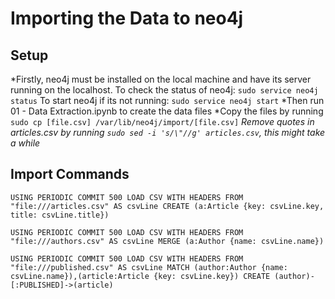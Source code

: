 # Importing the Data to neo4j
## Setup

*Firstly, neo4j must be installed on the local machine and have its server running on the localhost. 
To check the status of neo4j: `sudo service neo4j status`
To start neo4j if its not running: `sudo service neo4j start`
*Then run 01 - Data Extraction.ipynb to create the data files
*Copy the files by running `sudo cp [file.csv] /var/lib/neo4j/import/[file.csv]`
*Remove quotes in articles.csv by running `sudo sed -i 's/\"//g' articles.csv`, this might take a while*

## Import Commands

`USING PERIODIC COMMIT 500
LOAD CSV WITH HEADERS FROM "file:///articles.csv" AS csvLine
CREATE (a:Article {key: csvLine.key, title: csvLine.title})`

`USING PERIODIC COMMIT 500
LOAD CSV WITH HEADERS FROM "file:///authors.csv" AS csvLine
MERGE (a:Author {name: csvLine.name})`

`USING PERIODIC COMMIT 500
LOAD CSV WITH HEADERS FROM "file:///published.csv" AS csvLine
MATCH (author:Author {name: csvLine.name}),(article:Article {key: csvLine.key})
CREATE (author)-[:PUBLISHED]->(article)`